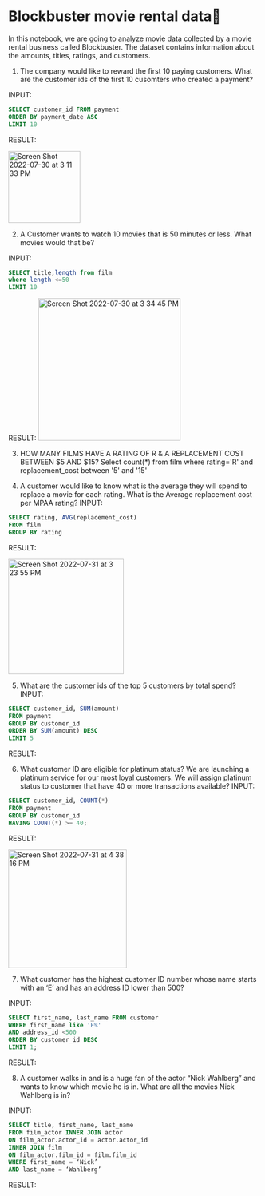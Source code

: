 # Blockbuster movie rental data🎥

  
In this notebook, we are going to analyze movie data collected by a movie rental business called Blockbuster. The dataset contains information about the amounts, titles, ratings, and customers. 



1. The company would like to reward the first 10 paying customers. What are the customer ids of the first 10 cusomters who created a payment? 

INPUT:

```sql -- Add 3 backticks followed by sql
SELECT customer_id FROM payment
ORDER BY payment_date ASC
LIMIT 10
``` 
RESULT:

<img width="144" alt="Screen Shot 2022-07-30 at 3 11 33 PM" src="https://user-images.githubusercontent.com/110305874/182001873-9c2e4aa9-d46e-4a65-9485-15b1997962fe.png">



2. A Customer wants to watch 10 movies that is 50 minutes or less. What movies would that be? 

INPUT:

```sql -- Add 3 backticks followed by sql
SELECT title,length from film
where length <=50
LIMIT 10
```
RESULT:
<img width="285" alt="Screen Shot 2022-07-30 at 3 34 45 PM" src="https://user-images.githubusercontent.com/110305874/182002365-9ce75653-7e60-461e-a774-d35f3bca4686.png">


3. HOW MANY FILMS HAVE A RATING OF R & A REPLACEMENT COST BETWEEN $5 AND $15? 
Select count(*) from film
where rating='R' and replacement_cost between '5' and '15'


4. A customer would like to know what is the average they will spend to replace a movie for each rating. What is the Average replacement cost per MPAA rating? 
INPUT:

```sql -- Add 3 backticks followed by sql
SELECT rating, AVG(replacement_cost)
FROM film
GROUP BY rating
```
RESULT:

<img width="231" alt="Screen Shot 2022-07-31 at 3 23 55 PM" src="https://user-images.githubusercontent.com/110305874/182047688-2711f8ec-7ca5-4971-b452-0caf52004f4c.png">


5. What are the customer ids of the top 5 customers by total spend? 
INPUT:

```sql -- Add 3 backticks followed by sql
SELECT customer_id, SUM(amount)
FROM payment
GROUP BY customer_id
ORDER BY SUM(amount) DESC
LIMIT 5
```

RESULT:


6. What customer ID are eligible for platinum status? We are launching a platinum service for our most loyal customers. We will assign platinum status to customer that have 40 or more transactions available? 
INPUT:

```sql -- Add 3 backticks followed by sql
SELECT customer_id, COUNT(*) 
FROM payment
GROUP BY customer_id
HAVING COUNT(*) >= 40;
```
RESULT:

<img width="237" alt="Screen Shot 2022-07-31 at 4 38 16 PM" src="https://user-images.githubusercontent.com/110305874/182050072-6c199cce-72d6-48af-bdcf-8c7e264fd356.png">


7. What customer has the highest customer ID number whose name starts with an ‘E’ and has an address ID lower than 500? 

INPUT:

```sql -- Add 3 backticks followed by sql
SELECT first_name, last_name FROM customer
WHERE first_name like 'E%'
AND address_id <500
ORDER BY customer_id DESC
LIMIT 1;
```
RESULT:

8. A customer walks in and is a huge fan of the actor “Nick Wahlberg” and wants to know which movie he is in. What are all the movies Nick Wahlberg is in? 

INPUT:

```sql -- Add 3 backticks followed by sql
SELECT title, first_name, last_name
FROM film_actor INNER JOIN actor
ON film_actor.actor_id = actor.actor_id
INNER JOIN film
ON film_actor.film_id = film.film_id
WHERE first_name = ‘Nick’
AND last_name = ‘Wahlberg’
```
RESULT:




